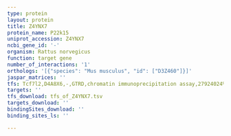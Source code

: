 ```yaml
---
type: protein
layout: protein
title: Z4YNX7
protein_name: P22k15
uniprot_accession: Z4YNX7
ncbi_gene_id: '-'
organism: Rattus norvegicus
function: target gene
number_of_interactions: '1'
orthologs: '[{"species": "Mus musculus", "id": ["D3Z460"]}]'
jaspar_matrices: ''
tfs: Tcf7l2,D4A8X6,-,GTRD,chromatin immunoprecipitation assay,27924024%5Buid%5D,No
targets: ''
tfs_download: tfs_of_Z4YNX7.tsv
targets_download: ''
bindingSites_download: ''
binding_sites_ls: ''

---
```

